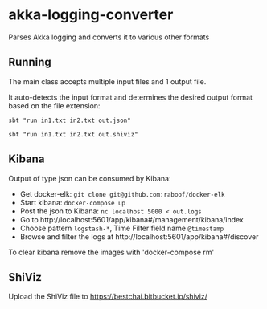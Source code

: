 # akka-logging-converter

Parses Akka logging and converts it to various other formats

## Running

The main class accepts multiple input files and 1 output file.

It auto-detects the input format and determines the desired output format based
on the file extension:

    sbt "run in1.txt in2.txt out.json"

    sbt "run in1.txt in2.txt out.shiviz"

## Kibana

Output of type json can be consumed by Kibana:

* Get docker-elk: `git clone git@github.com:raboof/docker-elk`
* Start kibana: `docker-compose up`
* Post the json to Kibana: `nc localhost 5000 < out.logs`
* Go to http://localhost:5601/app/kibana#/management/kibana/index
* Choose pattern `logstash-*`, Time Filter field name `@timestamp`
* Browse and filter the logs at http://localhost:5601/app/kibana#/discover

To clear kibana remove the images with 'docker-compose rm'

## ShiViz

Upload the ShiViz file to https://bestchai.bitbucket.io/shiviz/
